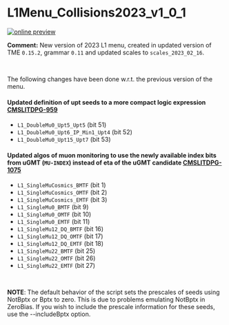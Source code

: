 # L1Menu_Collisions2023_v1_0_1

[![online preview](https://img.shields.io/badge/Online%20preview-click%20here-blue)](https://htmlpreview.github.io/?https://github.com/cms-l1-dpg/L1MenuRun3/blob/master/development/L1Menu_Collisions2023_v1_0_1/L1Menu_Collisions2023_v1_0_1.html)

**Comment:** 
New version of 2023 L1 menu, created in updated version of TME `0.15.2`, grammar `0.11` and updated scales to `scales_2023_02_16`.

<br/>

The following changes have been done w.r.t. the previous version of the menu.

#### Updated definition of upt seeds to a more compact logic expression [CMSLITDPG-959](https://its.cern.ch/jira/browse/CMSLITDPG-959)
   - `L1_DoubleMu0_Upt5_Upt5`	(bit 51)
   - `L1_DoubleMu0_Upt6_IP_Min1_Upt4` (bit 52)
   - `L1_DoubleMu0_Upt15_Upt7` (bit 53)

#### Updated algos of muon monitoring to use the newly available index bits from uGMT (`MU-INDEX`) instead of eta of the uGMT candidate [CMSLITDPG-1075](https://its.cern.ch/jira/browse/CMSLITDPG-1075)
   - `L1_SingleMuCosmics_BMTF` (bit 1)   
   - `L1_SingleMuCosmics_OMTF` (bit 2) 
   - `L1_SingleMuCosmics_EMTF` (bit 3)
   - `L1_SingleMu0_BMTF` (bit 9)
   - `L1_SingleMu0_OMTF` (bit 10)
   - `L1_SingleMu0_EMTF` (bit 11)
   - `L1_SingleMu12_DQ_BMTF` (bit 16)
   - `L1_SingleMu12_DQ_OMTF` (bit 17)
   - `L1_SingleMu12_DQ_EMTF` (bit 18)
   - `L1_SingleMu22_BMTF` (bit 25)	
   - `L1_SingleMu22_OMTF` (bit 26)	
   - `L1_SingleMu22_EMTF` (bit 27)	


<br/>

**NOTE**: The default behavior of the script sets the prescales of seeds using NotBptx or Bptx to zero. This is due to problems emulating NotBptx in ZeroBias. If you wish to include the prescale information for these seeds, use the --includeBptx option.
